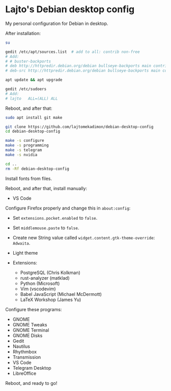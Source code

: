 # Lajto's Debian desktop config

My personal configuration for Debian in desktop.

After installation:

```sh
su

gedit /etc/apt/sources.list  # add to all: contrib non-free
# Add:
# # buster-backports
# deb http://httpredir.debian.org/debian bullseye-backports main contrib non-free
# deb-src http://httpredir.debian.org/debian bullseye-backports main contrib non-free

apt update && apt upgrade

gedit /etc/sudoers
# Add:
# lajto   ALL=(ALL) ALL
```

Reboot, and after that:

```sh
sudo apt install git make

git clone https://github.com/lajtomekadimon/debian-desktop-config
cd debian-desktop-config

make -s configure
make -s programming
make -s telegram
make -s nvidia

cd ..
rm -Rf debian-desktop-config
```

Install fonts from files.

Reboot, and after that, install manually:

- VS Code

Configure Firefox properly and change this in `about:config`:

- Set `extensions.pocket.enabled` to `false`.
- Set `middlemouse.paste` to `false`.
- Create new String value called `widget.content.gtk-theme-override`: `Adwaita`.

- Light theme
- Extensions:
    - PostgreSQL (Chris Kolkman)
    - rust-analyzer (matklad)
    - Python (Microsoft)
    - Vim (vscodevim)
    - Babel JavaScript (Michael McDermott)
    - LaTeX Workshop (James Yu)

Configure these programs:

- GNOME
- GNOME Tweaks
- GNOME Terminal
- GNOME Disks
- Gedit
- Nautilus
- Rhythmbox
- Transmission
- VS Code
- Telegram Desktop
- LibreOffice

Reboot, and ready to go!